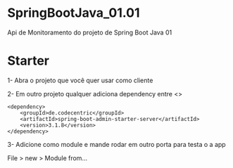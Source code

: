 # SpringBootJava_01.01
Api de Monitoramento do projeto de Spring Boot Java 01

# Starter
1- Abra o projeto que você quer usar como cliente

2- Em outro projeto qualquer adiciona dependency entre <>

<dependency>
	
	<dependency>
		<groupId>de.codecentric</groupId>
		<artifactId>spring-boot-admin-starter-server</artifactId>
		<version>3.1.8</version>
 	</dependency>
  
</dependency>

3- Adicione como module e mande rodar em outro porta para testa o a app

File > new > Module from...
